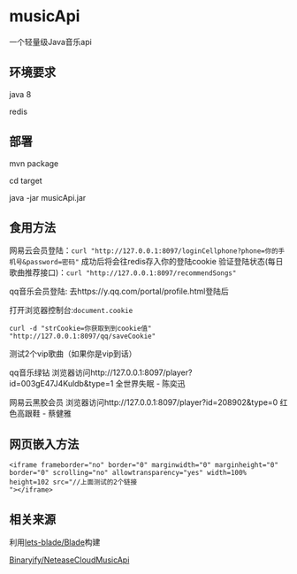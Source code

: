 # musicApi

一个轻量级Java音乐api

## 环境要求

java 8

redis 

## 部署

mvn package

cd target

java -jar musicApi.jar

## 食用方法
网易云会员登陆：`curl "http://127.0.0.1:8097/loginCellphone?phone=你的手机号&password=密码"`
成功后将会往redis存入你的登陆cookie
验证登陆状态(每日歌曲推荐接口)：`curl "http://127.0.0.1:8097/recommendSongs"`

qq音乐会员登陆: 去https://y.qq.com/portal/profile.html登陆后

打开浏览器控制台:`document.cookie`

`curl -d "strCookie=你获取到到cookie值" "http://127.0.0.1:8097/qq/saveCookie"`

测试2个vip歌曲（如果你是vip到话）

qq音乐绿钻
浏览器访问http://127.0.0.1:8097/player?id=003gE47J4Kuldb&type=1 全世界失眠 - 陈奕迅

网易云黑胶会员
浏览器访问http://127.0.0.1:8097/player?id=208902&type=0 红色高跟鞋 - 蔡健雅

## 网页嵌入方法

```
<iframe frameborder="no" border="0" marginwidth="0" marginheight="0" border="0" scrolling="no" allowtransparency="yes" width=100% height=102 src="//上面测试的2个链接
"></iframe>
```

## 相关来源

利用[lets-blade/Blade](https://github.com/lets-blade/blade)构建


[Binaryify/NeteaseCloudMusicApi](https://github.com/Binaryify/NeteaseCloudMusicApi)



